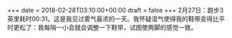 +++
date = 2018-02-28T03:10:00+00:00
draft = false
+++
2月27日：跑步3英里耗时00:31。这是我见过雾气最浓的一天。我怀疑湿气使得我的鞋带变得比平时更松了：我每隔一小会就会调整一下鞋带，试图使两脚的感觉一致。